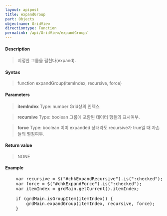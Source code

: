 ```yaml
---
layout: apipost
title: expandGroup
part: Objects
objectname: GridView
directiontype: Function
permalink: /api/GridView/expandGroup/
---
```



#### Description

> 지정한 그룹을 펼친다(expand). 

#### Syntax

> function expandGroup(itemIndex, recursive, force)

#### Parameters

> **itemIndex**
> Type: number
> Grid상의 인덱스

> **recursive**
> Type: boolean
> 그룹에 포함된 데이터 행들의 표시여부.

> **force**
> Type: boolean
> 이미 expanded 상태라도 recursive가 true일 때 자손들의 펼침여부.


#### Return value

> NONE

#### Example

<pre class="prettyprint">
    var recursive = $("#chkExpandRecursive").is(":checked");
    var force = $("#chkExpandForce").is(":checked");
    var itemIndex = grdMain.getCurrent().itemIndex;
 
    if (grdMain.isGroupItem(itemIndex)) {
        grdMain.expandGroup(itemIndex, recursive, force);
    }
</pre>



